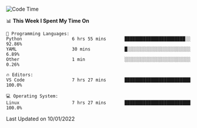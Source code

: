 <!--START_SECTION:waka-->
![Code Time](http://img.shields.io/badge/Code%20Time-837%20hrs%203%20mins-blue)

📊 **This Week I Spent My Time On** 

```text
💬 Programming Languages: 
Python                   6 hrs 55 mins       ███████████████████████░░   92.86% 
YAML                     30 mins             █░░░░░░░░░░░░░░░░░░░░░░░░   6.89% 
Other                    1 min               ░░░░░░░░░░░░░░░░░░░░░░░░░   0.26%

🔥 Editors: 
VS Code                  7 hrs 27 mins       █████████████████████████   100.0%

💻 Operating System: 
Linux                    7 hrs 27 mins       █████████████████████████   100.0%

```


 Last Updated on 10/01/2022
<!--END_SECTION:waka-->
